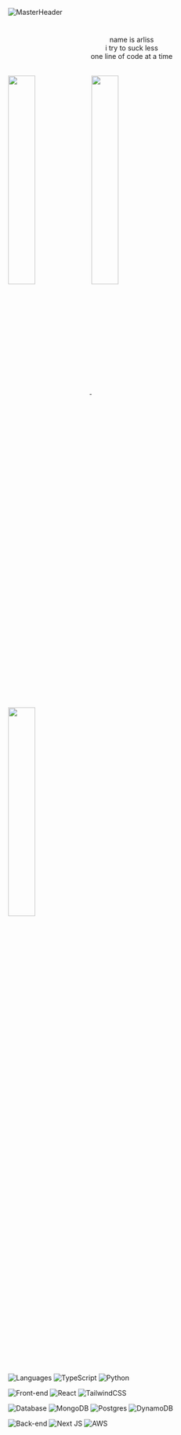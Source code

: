![MasterHeader](https://github.com/Gucci-Slides/gucci-slides/assets/23535221/5e9dcdb6-d788-4a12-a3f1-0ba496753339)
<br/>

#

<a> 
 <p align="center" >
  name  is  arliss
  </br>
   i try to suck less </br>
   one line of code at a time
 </p> 
</a>
</br>
<a href="/" target="_blank"> <img align="center" src="https://github.com/Gucci-Slides/gucci-slides/assets/23535221/21efe322-0076-43b1-92bb-18b11f721968" width="33%"/> </a>
<a href="/" target="_blank"> <img align="center" src="https://github.com/Gucci-Slides/gucci-slides/assets/23535221/658ec143-8215-4c61-8883-32825bd209d2" width="33%"/> </a>
<a href="/" target="_blank"> <img align="center" src="https://github.com/Gucci-Slides/gucci-slides/assets/23535221/a645fd96-c8be-4a42-9d4c-fc4e67c15cb5" width="33%"/> </a>







# 

<br/>


<!-- LANGUAGES -->
![Languages](https://img.shields.io/badge/languages-0D1117?&style=for-the-badge)
![TypeScript](https://img.shields.io/badge/typescript-1D2430?logo=typescript&logoColor=ead41c&style=for-the-badge)
![Python](https://img.shields.io/badge/python-1D2430?logo=python&logoColor=3776AB&style=for-the-badge)


<!-- FRONT-END -->
![Front-end](https://img.shields.io/badge/Front--End-0D1117?&style=for-the-badge)
![React](https://img.shields.io/badge/react-1D2430?logo=react&logoColor=61dbfb&style=for-the-badge)
![TailwindCSS](https://img.shields.io/badge/tailwindcss-1D2430?style=for-the-badge&logo=tailwind-css&logoColor=07b0ce)


<!-- DATABASE -->
![Database](https://img.shields.io/badge/Database-0D1117?&style=for-the-badge)
![MongoDB](https://img.shields.io/badge/mongodb-1D2430?logo=mongodb&logoColor=4aae3e&style=for-the-badge)
![Postgres](https://img.shields.io/badge/PostgreSQL-1D2430?style=for-the-badge&logo=postgresql&logoColor=31648c)
![DynamoDB](https://img.shields.io/badge/DynamoDB-1D2430?style=for-the-badge&logo=amazondynamodb&logoColor=4053D6)

<!-- BACK-END -->
![Back-end](https://img.shields.io/badge/Back--End-0D1117?&style=for-the-badge)
![Next JS](https://img.shields.io/badge/Next-1D2430?style=for-the-badge&logo=next.js&logoColor=white) 
![AWS](https://img.shields.io/badge/aws-1D2430?style=for-the-badge&logo=awslambda&logoColor=FF9900) 
#

